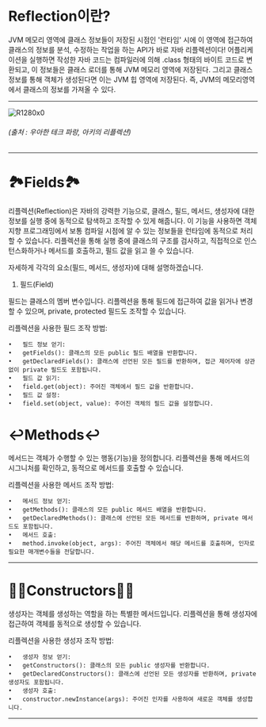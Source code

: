 # Reflection이란?

JVM 메모리 영역에 클래스 정보들이 저장된 시점인 '런타임' 시에 이 영역에 접근하여 클래스의 정보를 분석, 수정하는 작업을 하는 API가 바로 자바 리플렉션이다!
어플리케이션을 실행하면 작성한 자바 코드는 컴파일러에 의해 .class 형태의 바이트 코드로 변환되고, 이 정보들은 클래스 로더를 통해 JVM 메모리 영역에 저장된다. 그리고 클래스 정보를 통해 객체가 생성된다면 이는 JVM 힙 영역에 저장된다. 즉, JVM의 메모리영역에서 클래스의 정보를 가져올 수 있다.
***
![R1280x0](https://github.com/user-attachments/assets/f4a83916-13ba-4b7e-8d55-bfded3a52a8e)
###### (출처 : 우아한 테크 파랑, 아키의 리플렉션)
***
# 🏞️Fields🏞️

리플렉션(Reflection)은 자바의 강력한 기능으로, 클래스, 필드, 메서드, 생성자에 대한 정보를 실행 중에 동적으로 탐색하고 조작할 수 있게 해줍니다. 이 기능을 사용하면 객체 지향 프로그래밍에서 보통 컴파일 시점에 알 수 있는 정보들을 런타임에 동적으로 처리할 수 있습니다. 리플렉션을 통해 실행 중에 클래스의 구조를 검사하고, 직접적으로 인스턴스화하거나 메서드를 호출하고, 필드 값을 읽고 쓸 수 있습니다.

자세하게 각각의 요소(필드, 메서드, 생성자)에 대해 설명하겠습니다.

1. 필드(Field)

필드는 클래스의 멤버 변수입니다. 리플렉션을 통해 필드에 접근하여 값을 읽거나 변경할 수 있으며, private, protected 필드도 조작할 수 있습니다.

리플렉션을 사용한 필드 조작 방법:

	•	필드 정보 얻기:
	•	getFields(): 클래스의 모든 public 필드 배열을 반환합니다.
	•	getDeclaredFields(): 클래스에 선언된 모든 필드를 반환하며, 접근 제어자에 상관없이 private 필드도 포함됩니다.
	•	필드 값 읽기:
	•	field.get(object): 주어진 객체에서 필드 값을 반환합니다.
	•	필드 값 설정:
	•	field.set(object, value): 주어진 객체의 필드 값을 설정합니다.
# ↩️Methods↩️

메서드는 객체가 수행할 수 있는 행동(기능)을 정의합니다. 리플렉션을 통해 메서드의 시그니처를 확인하고, 동적으로 메서드를 호출할 수 있습니다.

리플렉션을 사용한 메서드 조작 방법:

	•	메서드 정보 얻기:
	•	getMethods(): 클래스의 모든 public 메서드 배열을 반환합니다.
	•	getDeclaredMethods(): 클래스에 선언된 모든 메서드를 반환하며, private 메서드도 포함됩니다.
	•	메서드 호출:
	•	method.invoke(object, args): 주어진 객체에서 해당 메서드를 호출하며, 인자로 필요한 매개변수들을 전달합니다.
***
# 👨‍💻Constructors👨‍💻

생성자는 객체를 생성하는 역할을 하는 특별한 메서드입니다. 리플렉션을 통해 생성자에 접근하여 객체를 동적으로 생성할 수 있습니다.

리플렉션을 사용한 생성자 조작 방법:

	•	생성자 정보 얻기:
	•	getConstructors(): 클래스의 모든 public 생성자를 반환합니다.
	•	getDeclaredConstructors(): 클래스에 선언된 모든 생성자를 반환하며, private 생성자도 포함됩니다.
	•	생성자 호출:
	•	constructor.newInstance(args): 주어진 인자를 사용하여 새로운 객체를 생성합니다.
***

